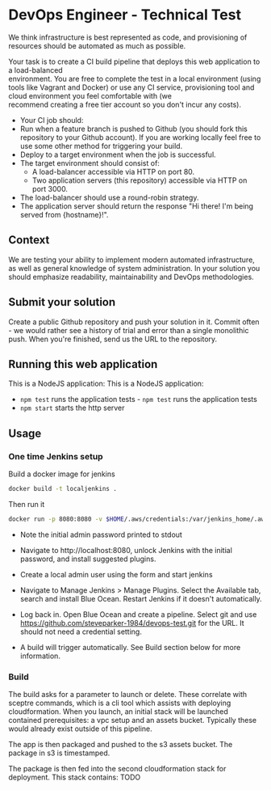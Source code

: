 # DevOps Engineer - Technical Test	
We think infrastructure is best represented as code, and provisioning of resources should be automated as much as possible.	

 Your task is to create a CI build pipeline that deploys this web application to a load-balanced	
environment. You are free to complete the test in a local environment (using tools like Vagrant and	
Docker) or use any CI service, provisioning tool and cloud environment you feel comfortable with (we	
recommend creating a free tier account so you don't incur any costs).	

 * Your CI job should:	
  * Run when a feature branch is pushed to Github (you should fork this repository to your Github account). If you are working locally feel free to use some other method for triggering your build.	
  * Deploy to a target environment when the job is successful.	
* The target environment should consist of:	
  * A load-balancer accessible via HTTP on port 80.	
  * Two application servers (this repository) accessible via HTTP on port 3000.	
* The load-balancer should use a round-robin strategy.	
* The application server should return the response "Hi there! I'm being served from {hostname}!".	

 ## Context	
We are testing your ability to implement modern automated infrastructure, as well as general knowledge of system administration. In your solution you should emphasize readability, maintainability and DevOps methodologies.	

 ## Submit your solution	
Create a public Github repository and push your solution in it. Commit often - we would rather see a history of trial and error than a single monolithic push. When you're finished, send us the URL to the repository.	

 ## Running this web application	
 This is a NodeJS application:	This is a NodeJS application:

- `npm test` runs the application tests	- `npm test` runs the application tests
- `npm start` starts the http server


## Usage

### One time Jenkins setup

Build a docker image for jenkins

```bash
docker build -t localjenkins .
```

Then run it

```bash
docker run -p 8080:8080 -v $HOME/.aws/credentials:/var/jenkins_home/.aws/credentials:ro localjenkins:latest
```

- Note the initial admin password printed to stdout

- Navigate to http://localhost:8080, unlock Jenkins with the initial password, and install suggested plugins.

- Create a local admin user using the form and start jenkins

- Navigate to Manage Jenkins > Manage Plugins. Select the Available tab, search and install Blue Ocean. Restart Jenkins if it doesn't automatically.

- Log back in. Open Blue Ocean and create a pipeline. Select git and use https://github.com/steveparker-1984/devops-test.git for the URL. It should not need a credential setting.

- A build will trigger automatically. See Build section below for more information.

### Build

The build asks for a parameter to launch or delete. These correlate with sceptre commands, which is a cli tool which assists with deploying cloudformation. When you launch, an initial stack will be launched contained prerequisites: a vpc setup and an assets bucket. Typically these would already exist outside of this pipeline.

The app is then packaged and pushed to the s3 assets bucket. The package in s3 is timestamped. 

The package is then fed into the second cloudformation stack for deployment. This stack contains: TODO